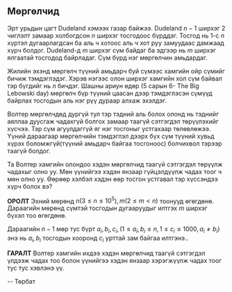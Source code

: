 ## Мөргөлчид ##

Эрт урьдын цагт Dudeland хэмээх газар байжээ. Dudeland $n-1$ ширхэг 2 чиглэлт замаар холбогдсон $n$ ширхэг тосгодоос бүрддэг. Тосгод нь $1$-с $n$ хүртэл дугаарлагдсан ба аль ч хотоос аль ч хот руу замуудаас дамжаад хүрч болдог. Dudeland-д $m$ ширхэг сүм  байдаг ба эдгээр нь $m$ ширхэг ялгаатай тосгодод байрладаг. Сүм бүрд нэг мөргөлчин амьдардаг.

Жилийн эхэнд мөргөлч түүний амьдарч буй сүмээс хамгийн ойр сүмийг бичиж тэмдэглэдэг. Хэрэв нэгээс олон ширхэг хамгийн хол сүм байвал тэр бүгдийг нь л бичдэг. Шашны ариун өдөр (5 сарын 6- The Big Lebowski day) мөргөлч бүр түүний цаасан дээр тэмдэглэсэн сүмүүд байрлах тосгодын аль нэг рүү дураар алхаж эхэлдэг.

Волтер мөргөлчдөд  дургүй тул тэр тэдний аль болох олонд нь тэднийг аяллаа дуусгаж чадахгүй болгох замаар таагүй сэтгэгдэл төрүүлэхийг хүсчээ. Тэр сүм агуулдаггүй яг нэг тосгоныг устгахаар төлөвлөжээ. Үүний дараагаар мөргөлчийн тэмдэглэл дээрх бүх сүм түүний хувьд хүрэх боломжгүй(түүний амьдарч байгаа тосгоноос) болчихвол тэрээр таагүй болдог.   

Та Волтер хамгийн олондоо хэдэн мөргөлчид таагүй сэтгэгдэл төрүүлж чадахыг олно уу. Мөн үүнийгээ хэдэн янзаар гүйцэлдүүлж чадах тоог ч мөн олно уу. Өөрөөр хэлбэл  хэдэн өөр тосгон устгавал тэр хүссэндээ хүрч болох вэ?

**ОРОЛТ**
Эхний мөрөнд $n (3\le n\le 10^5), m (2\le m<n)$ тоонууд өгөгдөнө. Дараагийн мөрөнд сүмтэй тосгодын дугааруудыг илтгэх $m$ ширхэг бүхэл тоо өгөгдөнө.

Дараагийн $n-1$ мөр тус бүрт $a_i, b_i, c_i,  (1\le a_i,b_i\le n,1\le c_i\le 1000,a_i\not= b_i)$ энэ нь $a_i, b_i$ тосгодын хооронд $c_i$ урттай зам байгаа илтгэнэ..

**ГАРАЛТ**
Волтер хамгийн ихдээ хэдэн мөргөлчид таагүй сэтгэгдэл үлдээж чадах тоо болон үүнийгээ хэдэн янзаар хэрэгжүүлж чадах тоог тус тус хэвлэнэ үү.

-- Тѳрбат
